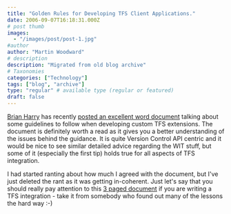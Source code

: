 ```yaml
---
title: "Golden Rules for Developing TFS Client Applications."
date: 2006-09-07T16:18:31.000Z
# post thumb
images:
  - "/images/post/post-1.jpg"
#author
author: "Martin Woodward"
# description
description: "Migrated from old blog archive"
# Taxonomies
categories: ["Technology"]
tags: ["blog", "archive"]
type: "regular" # available type (regular or featured)
draft: false
---
```


[Brian Harry](http://blogs.msdn.com/bharry/) has recently [posted an excellent word document](http://blogs.msdn.com/bharry/archive/2006/09/07/744340.aspx) talking about some guidelines to follow when developing custom TFS extensions.  The document is definitely worth a read as it gives you a better understanding of the issues behind the guidance.  It is quite Version Control API centric and it would be nice to see similar detailed advice regarding the WIT stuff, but some of it (especially the first tip) holds true for all aspects of TFS integration. 

I had started ranting about how much I agreed with the document, but I've just deleted the rant as it was getting in-coherent.  Just let's say that you should really pay attention to this [3 paged document](http://blogs.msdn.com/bharry/attachment/744340.ashx) if you are writing a TFS integration - take it from somebody who found out many of the lessons the hard way :-)